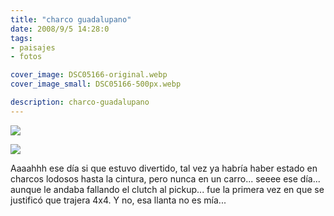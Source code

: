 ```yaml
---
title: "charco guadalupano"
date: 2008/9/5 14:28:0
tags: 
- paisajes
- fotos

cover_image: DSC05166-original.webp
cover_image_small: DSC05166-500px.webp

description: charco-guadalupano
---
```



[![](DSC05166-800px.webp)](DSC05166-original.webp)

  

[![](DSC05167-800px.webp)](DSC05167-original.webp)

  

Aaaahhh ese día si que estuvo divertido, tal vez ya habría haber estado en charcos lodosos hasta la cintura, pero nunca en un carro... seeee ese día... aunque le andaba fallando el clutch al pickup... fue la primera vez en que se justificó que trajera 4x4. Y no, esa llanta no es mía...
